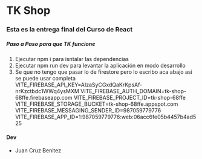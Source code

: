# TK Shop

### Esta es la entrega final del Curso de React

##### Paso a Paso para que TK funcione

1. Ejecutar npm i para isntalar las dependencias
2. Ejecutar npm run dev para levantar la aplicación en modo desarrollo
3. Se que no tengo que pasar lo de firestore pero lo escribo aca abajo asi se puede usar completa
    VITE_FIREBASE_API_KEY=AIzaSyCGxdQaKrKpsAf-nrKzctbdc1WWq4ysMXM
    VITE_FIREBASE_AUTH_DOMAIN=tk-shop-68ffe.firebaseapp.com
    VITE_FIREBASE_PROJECT_ID=tk-shop-68ffe
    VITE_FIREBASE_STORAGE_BUCKET=tk-shop-68ffe.appspot.com
    VITE_FIREBASE_MESSAGING_SENDER_ID=987059779776
    VITE_FIREBASE_APP_ID=1:987059779776:web:06acc6fe05b4457b4ad525

#### Dev

- Juan Cruz Benitez



